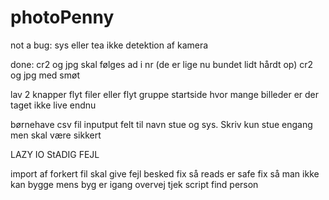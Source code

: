 # photoPenny






not a bug:
sys eller tea
ikke detektion af kamera



done:
cr2 og jpg skal følges ad i nr (de er lige nu bundet lidt hårdt op)
cr2 og jpg med smøt






lav 2 knapper flyt filer eller flyt gruppe 
startside
hvor mange billeder er der taget ikke live endnu


børnehave csv fil
inputput felt til navn stue og sys. Skriv kun stue engang men skal være sikkert

LAZY IO StADIG FEJL






import af forkert fil skal give fejl besked
fix så reads er safe
fix så man ikke kan bygge mens byg er igang
overvej tjek script
find person
